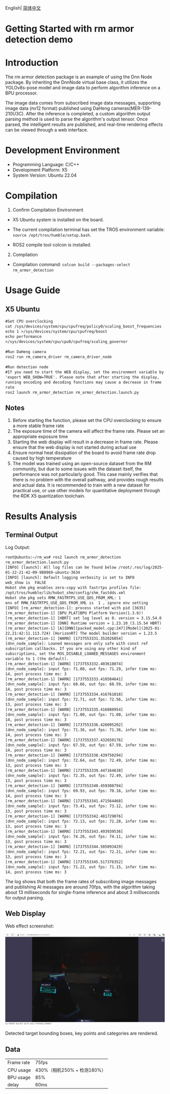English| [简体中文](./README_cn.md)

Getting Started with rm armor detection demo
=======


# Introduction

The rm armor detection package is an example of using the Dnn Node package. By inheriting the DnnNode virtual base class, it utilizes the YOLOv8s-pose model and image data to perform algorithm inference on a BPU processor.

The image data comes from subscribed image data messages, supporting image data (nv12 format) published using DaHeng cameras(MER-139-210U3C). After the inference is completed, a custom algorithm output parsing method is used to parse the algorithm's output tensor. Once parsed, the intelligent results are published, and real-time rendering effects can be viewed through a web interface.

# Development Environment

- Programming Language: C/C++
- Development Platform: X5
- System Version: Ubuntu 22.04

# Compilation

1. Confirm Compilation Environment

- X5 Ubuntu system is installed on the board.

- The current compilation terminal has set the TROS environment variable: `source /opt/tros/humble/setup.bash`.

- ROS2 compile tool colcon is installed.

2. Compilation

- Compilation command: `colcon build --packages-select rm_armor_detection`

# Usage Guide

##  X5 Ubuntu

```shell
#Set CPU overclocking
cat /sys/devices/system/cpu/cpufreq/policy0/scaling_boost_frequencies
echo 1 >/sys/devices/system/cpu/cpufreq/boost
echo performance >/sys/devices/system/cpu/cpu0/cpufreq/scaling_governor

#Run DaHeng camera
ros2 run rm_camera_driver rm_camera_driver_node

#Run detection node
#If you need to start the WEB display, set the environment variable by 'export WEB_SHOW=TRUE'. Please note that after starting the display, running encoding and decoding functions may cause a decrease in frame rate
ros2 launch rm_armor_detection rm_armor_detection.launch.py
```

## Notes
1. Before starting the function, please set the CPU overclocking to ensure a more stable frame rate
2. The exposure time of the camera will affect the frame rate. Please set an appropriate exposure time
3. Starting the web display will result in a decrease in frame rate. Please ensure that the web display is not started during actual use
4. Ensure normal heat dissipation of the board to avoid frame rate drop caused by high temperature
5. The model was trained using an open-source dataset from the RM community, but due to some issues with the dataset itself, the performance was not particularly good. This case mainly verifies that there is no problem with the overall pathway, and provides rough results and actual data. It is recommended to train with a new dataset for practical use, or use other models for quantitative deployment through the RDK X5 quantization toolchain.

# Results Analysis

## Terminal Output

Log Output:

```text
root@ubuntu:~/rm_ws# ros2 launch rm_armor_detection rm_armor_detection.launch.py
[INFO] [launch]: All log files can be found below /root/.ros/log/2025-01-22-21-42-09-988969-ubuntu-3634
[INFO] [launch]: Default logging verbosity is set to INFO
web_show is  FALSE
Hobot shm pkg enables zero-copy with fastrtps profiles file: /opt/tros/humble/lib/hobot_shm/config/shm_fastdds.xml
Hobot shm pkg sets RMW_FASTRTPS_USE_QOS_FROM_XML: 1
env of RMW_FASTRTPS_USE_QOS_FROM_XML is  1 , ignore env setting
[INFO] [rm_armor_detection-1]: process started with pid [3635]
[rm_armor_detection-1] [BPU_PLAT]BPU Platform Version(1.3.6)!
[rm_armor_detection-1] [HBRT] set log level as 0. version = 3.15.54.0
[rm_armor_detection-1] [DNN] Runtime version = 1.23.10_(3.15.54 HBRT)
[rm_armor_detection-1] [A][DNN][packed_model.cpp:247][Model](2025-01-22,21:42:11.113.724) [HorizonRT] The model builder version = 1.23.5
[rm_armor_detection-1] [WARN] [1737553331.352026854] [dnn_node_sample]: Loaned messages are only safe with const ref subscription callbacks. If you are using any other kind of subscriptions, set the ROS_DISABLE_LOANED_MESSAGES environment variable to 1 (the default).
[rm_armor_detection-1] [WARN] [1737553332.403618074] [dnn_node_sample]: input fps: 71.08, out fps: 71.29, infer time ms: 14, post process time ms: 3
[rm_armor_detection-1] [WARN] [1737553333.410584641] [dnn_node_sample]: input fps: 68.66, out fps: 68.59, infer time ms: 14, post process time ms: 3
[rm_armor_detection-1] [WARN] [1737553334.416761018] [dnn_node_sample]: input fps: 72.71, out fps: 72.56, infer time ms: 13, post process time ms: 3
[rm_armor_detection-1] [WARN] [1737553335.416888954] [dnn_node_sample]: input fps: 71.00, out fps: 71.00, infer time ms: 14, post process time ms: 3
[rm_armor_detection-1] [WARN] [1737553336.426095202] [dnn_node_sample]: input fps: 71.36, out fps: 71.36, infer time ms: 14, post process time ms: 3
[rm_armor_detection-1] [WARN] [1737553337.432650176] [dnn_node_sample]: input fps: 67.59, out fps: 67.59, infer time ms: 14, post process time ms: 3
[rm_armor_detection-1] [WARN] [1737553338.439750294] [dnn_node_sample]: input fps: 72.64, out fps: 72.49, infer time ms: 13, post process time ms: 3
[rm_armor_detection-1] [WARN] [1737553339.447164638] [dnn_node_sample]: input fps: 72.35, out fps: 72.49, infer time ms: 13, post process time ms: 3
[rm_armor_detection-1] [WARN] [1737553340.459308794] [dnn_node_sample]: input fps: 69.93, out fps: 70.16, infer time ms: 14, post process time ms: 3
[rm_armor_detection-1] [WARN] [1737553341.471564468] [dnn_node_sample]: input fps: 73.41, out fps: 73.12, infer time ms: 13, post process time ms: 3
[rm_armor_detection-1] [WARN] [1737553342.481729076] [dnn_node_sample]: input fps: 72.13, out fps: 72.28, infer time ms: 13, post process time ms: 3
[rm_armor_detection-1] [WARN] [1737553343.493939536] [dnn_node_sample]: input fps: 74.26, out fps: 74.11, infer time ms: 13, post process time ms: 3
[rm_armor_detection-1] [WARN] [1737553344.505093429] [dnn_node_sample]: input fps: 72.21, out fps: 72.21, infer time ms: 13, post process time ms: 3
[rm_armor_detection-1] [WARN] [1737553345.517376352] [dnn_node_sample]: input fps: 71.22, out fps: 71.15, infer time ms: 14, post process time ms: 3

```

The log shows that both the frame rates of subscribing image messages and publishing AI messages are around 70fps, with the algorithm taking about 13 milliseconds for single-frame inference and about 3 milliseconds for output parsing.

## Web Display

Web effect screenshot:

![image](./render/result.jpg)

Detected target bounding boxes, key points and categories are rendered.

## Data
|           |       |
|----------|-------|
|Frame rate   |75fps  |
|CPU usage    |430%（相机250% + 检测180%）|
|BPU usage    |85%    |
|delay         |60ms   |